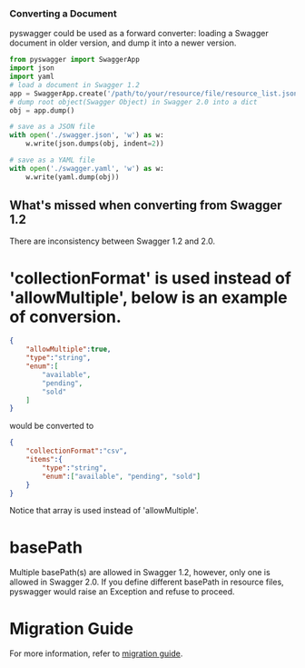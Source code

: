 ### Converting a Document

pyswagger could be used as a forward converter: loading a Swagger document in older version, and dump it into a newer version.

```python
from pyswagger import SwaggerApp
import json
import yaml
# load a document in Swagger 1.2
app = SwaggerApp.create('/path/to/your/resource/file/resource_list.json')
# dump root object(Swagger Object) in Swagger 2.0 into a dict
obj = app.dump()

# save as a JSON file
with open('./swagger.json', 'w') as w:
    w.write(json.dumps(obj, indent=2))

# save as a YAML file
with open('./swagger.yaml', 'w') as w:
    w.write(yaml.dump(obj))
```

## What's missed when converting from Swagger 1.2

There are inconsistency between Swagger 1.2 and 2.0.

# 'collectionFormat' is used instead of 'allowMultiple', below is an example of conversion.

```json
{
    "allowMultiple":true,
    "type":"string",
    "enum":[
        "available",
        "pending",
        "sold"
    ]
}
```

would be converted to

```json
{
    "collectionFormat":"csv",
    "items":{
        "type":"string",
        "enum":["available", "pending", "sold"]
    }
}
```

Notice that array is used instead of 'allowMultiple'.

# basePath

Multiple basePath(s) are allowed in Swagger 1.2, however, only one is allowed in Swagger 2.0. If you define different basePath in resource files, pyswagger would raise an Exception and refuse to proceed.

# Migration Guide

For more information, refer to [migration guide](https://github.com/swagger-api/swagger-spec/wiki/Swagger-1.2-to-2.0-Migration-Guide).

